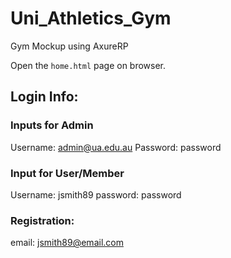 # Uni_Athletics_Gym
Gym Mockup using AxureRP

Open the `home.html` page on browser.

## Login Info:

### Inputs for Admin

Username: admin@ua.edu.au
Password: password

### Input for User/Member

Username: jsmith89
password: password

### Registration:

email: jsmith89@email.com
